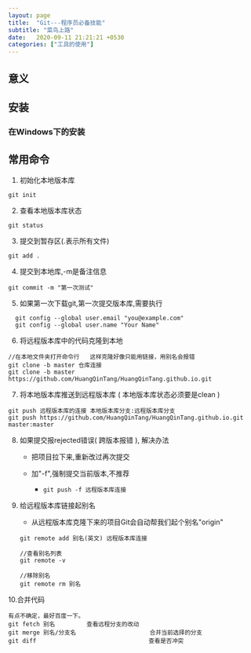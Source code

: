 ```yaml
---
layout: page
title:  "Git---程序员必备技能"
subtitle: "菜鸟上路"
date:   2020-09-11 21:21:21 +0530
categories: ["工具的使用"]
---
```


## 意义

## 安装

### 在Windows下的安装

## 常用命令
1. 初始化本地版本库

```
git init	
```

2. 查看本地版本库状态

```
git status
```

3. 提交到暂存区(.表示所有文件)

```
git add .
```

4. 提交到本地库,-m是备注信息

```
git commit -m "第一次测试"
```

5. 如果第一次下载git,第一次提交版本库,需要执行

```git
  git config --global user.email "you@example.com"
  git config --global user.name "Your Name"
```

6. 将远程版本库中的代码克隆到本地 

```
//在本地文件夹打开命令行   这样克隆好像只能用链接，用别名会报错
git clone -b master 仓库连接
git clone -b master https://github.com/HuangQinTang/HuangQinTang.github.io.git
```

7. 将本地版本库推送到远程版本库 ( 本地版本库状态必须要是clean )

``` 
git push 远程版本库的连接 本地版本库分支:远程版本库分支
git push https://github.com/HuangQinTang/HuangQinTang.github.io.git master:master
```

8. 如果提交报rejected错误( 跨版本报错 ), 解决办法

   - 把项目拉下来,重新改过再次提交
   
   - 加"-f",强制提交当前版本,不推荐
   
     - ```
       git push -f 远程版本库连接
       ```

9. 给远程版本库链接起别名

   - 从远程版本库克隆下来的项目Git会自动帮我们起个别名"origin"

   ```git
   git remote add 别名(英文) 远程版本库连接
   ```

   ```git
   //查看别名列表
   git remote -v
   
   //移除别名
   git remote rm 别名
   ```

10.合并代码

```
有点不确定，最好百度一下。
git fetch 别名		 查看远程分支的改动
git merge 别名/分支名				     合并当前选择的分支
git diff  								查看是否冲突
```

